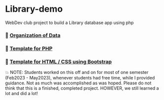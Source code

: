 # Library-demo
WebDev club project to build a Library database app using php

### :book: [Organization of Data](docs/DataOrg.md)

### :pear: [Template for PHP](docs/php_template.php)

### :boot: [Template for HTML / CSS using Bootstrap](docs/html_template.html)

💥 NOTE: Students worked on this off and on for most of one semester (Feb2023 - May2023), whenever students had free time, while I provided guidance. Not as much was accomplished as was hoped. Please do not think that this is a finished, completed project.  HOWEVER, we still learned a lot and did a lot!

